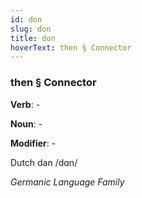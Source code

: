 ```yaml
---
id: don
slug: don
title: don
hoverText: then § Connector
---
```


### then § Connector

**Verb**: -

**Noun**: -

**Modifier**: -

Dutch dan /dɑn/

*Germanic Language Family*